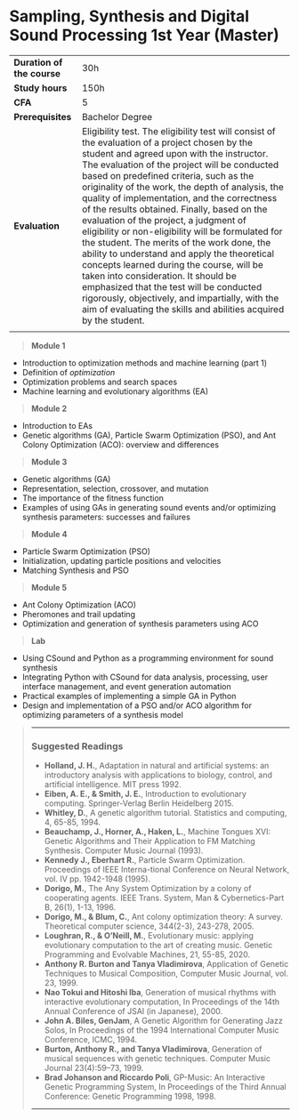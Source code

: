 # **Sampling, Synthesis and Digital Sound Processing 1st Year (Master)**  

|                          |     |
|:-------------------------|:----|  
|**Duration of the course**|30h  |
|**Study hours**           |150h |
|**CFA**                   |5    |
|**Prerequisites**         |Bachelor Degree |
|**Evaluation**                  |Eligibility test. The eligibility test will consist of the evaluation of a project chosen by the student and agreed upon with the instructor. The evaluation of the project will be conducted based on predefined criteria, such as the originality of the work, the depth of analysis, the quality of implementation, and the correctness of the results obtained. Finally, based on the evaluation of the project, a judgment of eligibility or non-eligibility will be formulated for the student. The merits of the work done, the ability to understand and apply the theoretical concepts learned during the course, will be taken into consideration. It should be emphasized that the test will be conducted rigorously, objectively, and impartially, with the aim of evaluating the skills and abilities acquired by the student. |
|                          |     |


> **Module 1**
- Introduction to optimization methods and machine learning (part 1)  
- Definition of *optimization*  
- Optimization problems and search spaces  
- Machine learning and evolutionary algorithms (EA)  

> **Module 2**
- Introduction to EAs  
- Genetic algorithms (GA), Particle Swarm Optimization (PSO), and Ant Colony Optimization (ACO): overview and differences  

> **Module 3**
- Genetic algorithms (GA)  
- Representation, selection, crossover, and mutation  
- The importance of the fitness function  
- Examples of using GAs in generating sound events and/or optimizing synthesis parameters: successes and failures  

> **Module 4** 
- Particle Swarm Optimization (PSO)  
- Initialization, updating particle positions and velocities  
- Matching Synthesis and PSO  


> **Module 5**
- Ant Colony Optimization (ACO)  
- Pheromones and trail updating  
- Optimization and generation of synthesis parameters using ACO  

> **Lab**
- Using CSound and Python as a programming environment for sound synthesis  
- Integrating Python with CSound for data analysis, processing, user interface management, and event generation automation  
- Practical examples of implementing a simple GA in Python  
- Design and implementation of a PSO and/or ACO algorithm for optimizing parameters of a synthesis model  

>---
>### **Suggested Readings**  
>- **Holland, J. H.**, Adaptation in natural and artificial systems: an introductory analysis with applications to biology, control, and artificial intelligence. MIT press 1992.
>- **Eiben, A. E., & Smith, J. E.**, Introduction to evolutionary computing. Springer-Verlag Berlin Heidelberg 2015.
>- **Whitley, D.**, A genetic algorithm tutorial. Statistics and computing, 4, 65-85, 1994.
>- **Beauchamp, J., Horner, A., Haken, L.**, Machine Tongues XVI: Genetic Algorithms and Their Application to FM Matching Synthesis. Computer Music Journal (1993).
>- **Kennedy J., Eberhart R.**, Particle Swarm Optimization. Proceedings of IEEE Interna-tional Conference on Neural Network, vol. IV pp. 1942-1948 (1995).
>- **Dorigo, M.**, The Any System Optimization by a colony of cooperating agents. IEEE Trans. System, Man & Cybernetics-Part B, 26(1), 1-13, 1996.  
>- **Dorigo, M., & Blum, C.**, Ant colony optimization theory: A survey. Theoretical computer science, 344(2-3), 243-278, 2005.  
>- **Loughran, R., & O’Neill, M.**, Evolutionary music: applying evolutionary computation to the art of creating music. Genetic Programming and Evolvable Machines, 21, 55-85, 2020.  
>- **Anthony R. Burton and Tanya Vladimirova**, Application of Genetic Techniques to Musical Composition, Computer Music Journal, vol. 23, 1999.  
>- **Nao Tokui and Hitoshi Iba**, Generation of musical rhythms with interactive evolutionary computation, In Proceedings of the 14th Annual Conference of JSAI (in Japanese), 2000.  
>- **John A. Biles, GenJam**, A Genetic Algorithm for Generating Jazz Solos, In Proceedings of the 1994 International Computer Music Conference, ICMC, 1994.
>- **Burton, Anthony R., and Tanya Vladimirova**, Generation of musical sequences with genetic techniques. Computer Music Journal 23(4):59–73, 1999.
>- **Brad Johanson and Riccardo Poli**, GP-Music: An Interactive Genetic Programming System, In Proceedings of the Third Annual Conference: Genetic Programming 1998, 1998.    
>---